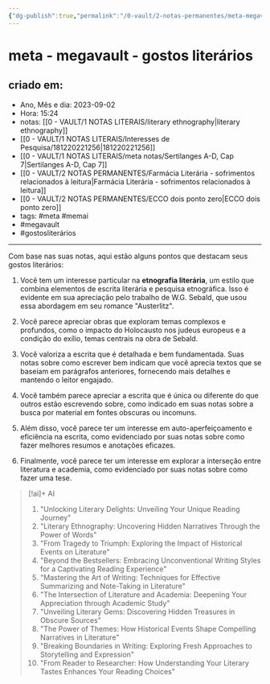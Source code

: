 ```yaml
---
{"dg-publish":true,"permalink":"/0-vault/2-notas-permanentes/meta-megavault-gostos-literarios/","tags":["permanente","meta","memai","megavault","gostosliterários"],"dgHomeLink":true,"dgShowLocalGraph":true,"dgShowFileTree":true,"dgEnableSearch":true}
---
```


# meta - megavault - gostos literários

## criado em: 
-  Ano, Mês e dia: 2023-09-02
- Hora: 15:24
- notas: [[0 - VAULT/1 NOTAS LITERAIS/literary ethnography\|literary ethnography]]
- [[0 - VAULT/1 NOTAS LITERAIS/Interesses de Pesquisa/181220221256\|181220221256]]
- [[0 - VAULT/1 NOTAS LITERAIS/meta notas/Sertilanges A-D, Cap 7\|Sertilanges A-D, Cap 7]]
- [[0 - VAULT/2 NOTAS PERMANENTES/Farmácia Literária - sofrimentos relacionados à leitura\|Farmácia Literária - sofrimentos relacionados à leitura]]
- [[0 - VAULT/2 NOTAS PERMANENTES/ECCO dois ponto zero\|ECCO dois ponto zero]]
- tags: #meta #memai 
- #megavault
- #gostosliterários 
---

Com base nas suas notas, aqui estão alguns pontos que destacam seus gostos literários:

1.  Você tem um interesse particular na **etnografia literária**, um estilo que combina elementos de escrita literária e pesquisa etnográfica. Isso é evidente em sua apreciação pelo trabalho de W.G. Sebald, que usou essa abordagem em seu romance "Austerlitz".

2.  Você parece apreciar obras que exploram temas complexos e profundos, como o impacto do Holocausto nos judeus europeus e a condição do exílio, temas centrais na obra de Sebald.

3.  Você valoriza a escrita que é detalhada e bem fundamentada. Suas notas sobre como escrever bem indicam que você aprecia textos que se baseiam em parágrafos anteriores, fornecendo mais detalhes e mantendo o leitor engajado.

4.  Você também parece apreciar a escrita que é única ou diferente do que outros estão escrevendo sobre, como indicado em suas notas sobre a busca por material em fontes obscuras ou incomuns.

5.  Além disso, você parece ter um interesse em auto-aperfeiçoamento e eficiência na escrita, como evidenciado por suas notas sobre como fazer melhores resumos e anotações eficazes.

6.  Finalmente, você parece ter um interesse em explorar a interseção entre literatura e academia, como evidenciado por suas notas sobre como fazer uma tese.


> [!ai]+ AI
>
> 1. "Unlocking Literary Delights: Unveiling Your Unique Reading Journey"
> 2. "Literary Ethnography: Uncovering Hidden Narratives Through the Power of Words"
> 3. "From Tragedy to Triumph: Exploring the Impact of Historical Events on Literature"
> 4. "Beyond the Bestsellers: Embracing Unconventional Writing Styles for a Captivating Reading Experience"
> 5. "Mastering the Art of Writing: Techniques for Effective Summarizing and Note-Taking in Literature"
> 6. "The Intersection of Literature and Academia: Deepening Your Appreciation through Academic Study"
> 7. "Unveiling Literary Gems: Discovering Hidden Treasures in Obscure Sources"
> 8. "The Power of Themes: How Historical Events Shape Compelling Narratives in Literature"
> 9. "Breaking Boundaries in Writing: Exploring Fresh Approaches to Storytelling and Expression"
> 10. "From Reader to Researcher: How Understanding Your Literary Tastes Enhances Your Reading Choices"


